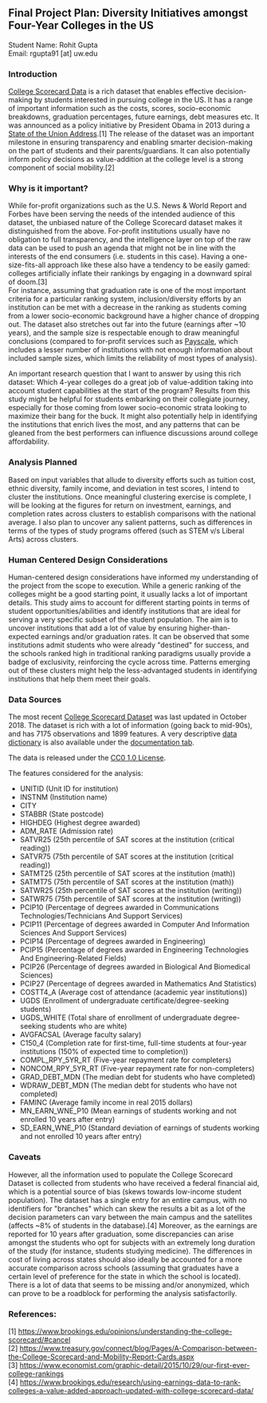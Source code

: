 ## Final Project Plan: Diversity Initiatives amongst Four-Year Colleges in the US

Student Name: Rohit Gupta   
Email: rgupta91 [at] uw.edu   

### Introduction
[College Scorecard Data](https://collegescorecard.ed.gov/data/) is a rich dataset that enables effective decision-making by students interested in pursuing college in the US. It has a range of important information such as the costs, scores, socio-economic breakdowns, graduation percentages, future earnings, debt measures etc. It was announced as a policy initiative by President Obama in 2013 during a [State of the Union Address](https://obamawhitehouse.archives.gov/the-press-office/2013/02/12/remarks-president-state-union-address).[1] The release of the dataset was an important milestone in ensuring transparency and enabling smarter decision-making on the part of students and their parents/guardians. It can also potentially inform policy decisions as value-addition at the college level is a strong component of social mobility.[2]

### Why is it important?
While for-profit organizations such as the U.S. News & World Report and Forbes have been serving the needs of the intended audience of this dataset, the unbiased nature of the College Scorecard dataset makes it distinguished from the above. For-profit institutions usually have no obligation to full transparency, and the intelligence layer on top of the raw data can be used to push an agenda that might not be in line with the interests of the end consumers (i.e. students in this case). Having a one-size-fits-all approach like these also have a tendency to be easily gamed: colleges artificially inflate their rankings by engaging in a downward spiral of doom.[3]   
For instance, assuming that graduation rate is one of the most important criteria for a particular ranking system, inclusion/diversity efforts by an institution can be met with a decrease in the ranking as students coming from a lower socio-economic background have a higher chance of dropping out. The dataset also stretches out far into the future (earnings after ~10 years), and the sample size is respectable enough to draw meaningful conclusions (compared to for-profit services such as [Payscale](www.payscale.com), which includes a lesser number of institutions with not enough information about included sample sizes, which limits the reliability of most types of analysis). 
   
An important research question that I want to answer by using this rich dataset: Which 4-year colleges do a great job of value-addition taking into account student capabilities at the start of the program? Results from this study might be helpful for students embarking on their collegiate journey, especially for those coming from lower socio-economic strata looking to maximize their bang for the buck. It might also potentially help in identifying the institutions that enrich lives the most, and any patterns that can be gleaned from the best performers can influence discussions around college affordability. 

### Analysis Planned
Based on input variables that allude to diversity efforts such as tuition cost, ethnic diversity, family income, and deviation in test scores, I intend to cluster the institutions. Once meaningful clustering exercise is complete, I will be looking at the figures for return on investment, earnings, and completion rates across clusters to establish comparisons with the national average. I also plan to uncover any salient patterns, such as differences in terms of the types of study programs offered (such as STEM v/s Liberal Arts) across clusters.

### Human Centered Design Considerations
Human-centered design considerations have informed my understanding of the project from the scope to execution. While a generic ranking of the colleges might be a good starting point, it usually lacks a lot of important details. This study aims to account for different starting points in terms of student opportunities/abilities and identify institutions that are ideal for serving a very specific subset of the student population. The aim is to uncover institutions that add a lot of value by ensuring higher-than-expected earnings and/or graduation rates. It can be observed that some institutions admit students who were already "destined" for success, and the schools ranked high in traditional ranking paradigms usually provide a badge of exclusivity, reinforcing the cycle across time. Patterns emerging out of these clusters might help the less-advantaged students in identifying institutions that help them meet their goals.

### Data Sources
The most recent [College Scorecard Dataset](https://ed-public-download.app.cloud.gov/downloads/Most-Recent-Cohorts-All-Data-Elements.csv) was last updated in October 2018. The dataset is rich with a lot of information (going back to mid-90s), and has 7175 observations and 1899 features. A very descriptive [data dictionary](https://collegescorecard.ed.gov/assets/CollegeScorecardDataDictionary.xlsx) is also available under the [documentation tab](https://collegescorecard.ed.gov/data/documentation/).

The data is released under the [CC0 1.0 License](https://creativecommons.org/publicdomain/zero/1.0/). 

The features considered for the analysis:
* UNITID (Unit ID for institution)
* INSTNM (Institution name)
* CITY
* STABBR (State postcode) 
* HIGHDEG (Highest degree awarded)
* ADM_RATE (Admission rate)
* SATVR25 (25th percentile of SAT scores at the institution (critical reading))
* SATVR75 (75th percentile of SAT scores at the institution (critical reading))
* SATMT25 (25th percentile of SAT scores at the institution (math))
* SATMT75 (75th percentile of SAT scores at the institution (math))
* SATWR25 (25th percentile of SAT scores at the institution (writing))
* SATWR75 (75th percentile of SAT scores at the institution (writing))
* PCIP10 (Percentage of degrees awarded in Communications Technologies/Technicians And Support Services)
* PCIP11 (Percentage of degrees awarded in Computer And Information Sciences And Support Services)
* PCIP14 (Percentage of degrees awarded in Engineering)
* PCIP15 (Percentage of degrees awarded in Engineering Technologies And Engineering-Related Fields)
* PCIP26 (Percentage of degrees awarded in Biological And Biomedical Sciences)
* PCIP27 (Percentage of degrees awarded in Mathematics And Statistics)
* COSTT4_A (Average cost of attendance (academic year institutions))
* UGDS (Enrollment of undergraduate certificate/degree-seeking students)
* UGDS_WHITE (Total share of enrollment of undergraduate degree-seeking students who are white)
* AVGFACSAL (Average faculty salary)
* C150_4 (Completion rate for first-time, full-time students at four-year institutions (150% of expected time to completion))
* COMPL_RPY_5YR_RT (Five-year repayment rate for completers)
* NONCOM_RPY_5YR_RT (Five-year repayment rate for non-completers)
* GRAD_DEBT_MDN (The median debt for students who have completed)
* WDRAW_DEBT_MDN (The median debt for students who have not completed)
* FAMINC (Average family income in real 2015 dollars)
* MN_EARN_WNE_P10 (Mean earnings of students working and not enrolled 10 years after entry)
* SD_EARN_WNE_P10 (Standard deviation of earnings of students working and not enrolled 10 years after entry)

### Caveats
However, all the information used to populate the College Scorecard Dataset is collected from students who have received a federal financial aid, which is a potential source of bias (skews towards low-income student population). The dataset has a single entry for an entire campus, with no identifiers for "branches" which can skew the results a bit as a lot of the decision parameters can vary between the main campus and the satellites (affects ~8% of students in the database).[4] Moreover, as the earnings are reported for 10 years after graduation, some discrepancies can arise amongst the students who opt for subjects with an extremely long duration of the study (for instance, students studying medicine). The differences in cost of living across states should also ideally be accounted for a more accurate comparison across schools (assuming that graduates have a certain level of preference for the state in which the school is located). There is a lot of data that seems to be missing and/or anonymized, which can prove to be a roadblock for performing the analysis satisfactorily.   

### References:   
[1] https://www.brookings.edu/opinions/understanding-the-college-scorecard/#cancel   
[2] https://www.treasury.gov/connect/blog/Pages/A-Comparison-between-the-College-Scorecard-and-Mobility-Report-Cards.aspx   
[3] https://www.economist.com/graphic-detail/2015/10/29/our-first-ever-college-rankings   
[4] https://www.brookings.edu/research/using-earnings-data-to-rank-colleges-a-value-added-approach-updated-with-college-scorecard-data/   
